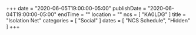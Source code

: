 +++
date = "2020-06-05T19:00:00-05:00"
publishDate = "2020-06-04T19:00:00-05:00"
endTime = ""
location = ""
ncs = [ "KA0LDG" ]
title = "Isolation Net"
categories = [ "Social" ]
dates = [ "NCS Schedule", "Hidden" ]
+++
